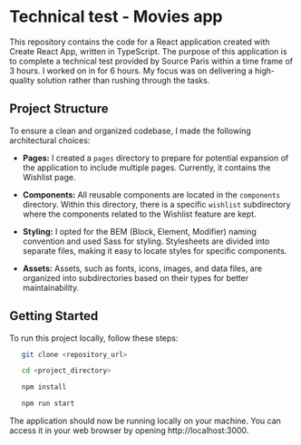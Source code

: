 # Technical test - Movies app
This repository contains the code for a React application created with Create React App, written in TypeScript. The purpose of this application is to complete a technical test provided by Source Paris within a time frame of 3 hours. I worked on in for 6 hours. My focus was on delivering a high-quality solution rather than rushing through the tasks.

## Project Structure

To ensure a clean and organized codebase, I made the following architectural choices:

- **Pages:** I created a `pages` directory to prepare for potential expansion of the application to include multiple pages. Currently, it contains the Wishlist page.

- **Components:** All reusable components are located in the `components` directory. Within this directory, there is a specific `wishlist` subdirectory where the components related to the Wishlist feature are kept.

- **Styling:** I opted for the BEM (Block, Element, Modifier) naming convention and used Sass for styling. Stylesheets are divided into separate files, making it easy to locate styles for specific components.

- **Assets:** Assets, such as fonts, icons, images, and data files, are organized into subdirectories based on their types for better maintainability.

## Getting Started

To run this project locally, follow these steps:

```bash
   git clone <repository_url>

   cd <project_directory>

   npm install

   npm run start
```

The application should now be running locally on your machine. You can access it in your web browser by opening http://localhost:3000.
